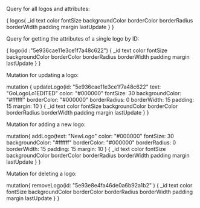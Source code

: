 
Query for all logos and attributes:

{
  logos{
    _id
    text
    color
    fontSize
    backgroundColor
    borderColor
    borderRadius
    borderWidth
    padding
    margin
    lastUpdate
  }
}

Query for getting the attributes of a single logo by ID:

{
  logo(id :"5e936cae11e3ce1f7a48c622") {
    _id
    text
    color
    fontSize
    backgroundColor
    borderColor
    borderRadius
    borderWidth
    padding
    margin
    lastUpdate
  }
}

Mutation for updating a logo:

mutation {
  updateLogo(id: "5e936cae11e3ce1f7a48c622" text: "GoLogoLo1EDITED" color: "#000000" fontSize: 30 backgroundColor: "#ffffff" borderColor: "#000000" borderRadius: 0 borderWidth: 15 padding: 15 margin: 10 ) {
    _id
    text
    color
    fontSize
    backgroundColor
    borderColor
    borderRadius
    borderWidth
    padding
    margin
    lastUpdate
  }
}

Mutation for adding a new logo:

mutation{
  addLogo(text: "NewLogo" color: "#000000" fontSize: 30 backgroundColor: "#ffffff" borderColor: "#000000" borderRadius: 0 borderWidth: 15 padding: 15 margin: 10 ) {
    _id
    text
    color
    fontSize
    backgroundColor
    borderColor
    borderRadius
    borderWidth
    padding
    margin
    lastUpdate
  }
}

Mutation for deleting a logo:

mutation{
  removeLogo(id: "5e93e8e4fa46de0a6b92a1b2" ) {
    _id
    text
    color
    fontSize
    backgroundColor
    borderColor
    borderRadius
    borderWidth
    padding
    margin
    lastUpdate
  }
}

